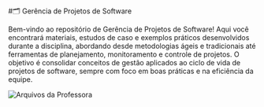 #🗂️ Gerência de Projetos de Software

Bem-vindo ao repositório de Gerência de Projetos de Software! Aqui você encontrará materiais, estudos de caso e exemplos práticos desenvolvidos durante a disciplina, 
abordando desde metodologias ágeis e tradicionais até ferramentas de planejamento, monitoramento e controle de projetos. O objetivo é consolidar conceitos de gestão aplicados ao ciclo de vida de projetos de software, 
sempre com foco em boas práticas e na eficiência da equipe.


![Arquivos da Professora](https://github.com/user-attachments/assets/f4003cc9-19ea-47ed-83d0-e0fd341dc92e)
